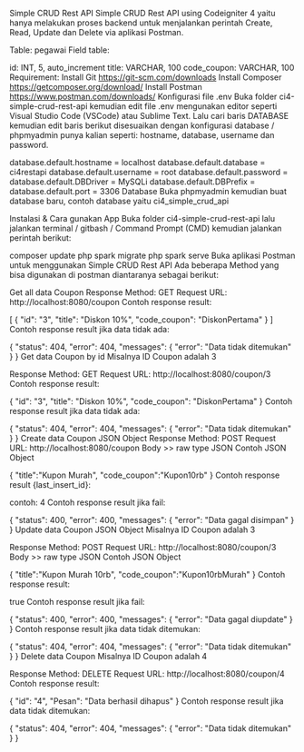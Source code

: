 Simple CRUD Rest API
Simple CRUD Rest API using Codeigniter 4 yaitu hanya melakukan proses backend untuk menjalankan perintah Create, Read, Update dan Delete via aplikasi Postman.

Table: pegawai
Field table:

id: INT, 5, auto_increment
title: VARCHAR, 100
code_coupon: VARCHAR, 100
Requirement:
Install Git https://git-scm.com/downloads
Install Composer https://getcomposer.org/download/
Install Postman https://www.postman.com/downloads/
Konfigurasi file .env
Buka folder ci4-simple-crud-rest-api kemudian edit file .env mengunakan editor seperti Visual Studio Code (VSCode) atau Sublime Text. Lalu cari baris DATABASE kemudian edit baris berikut disesuaikan dengan konfigurasi database / phpmyadmin punya kalian seperti: hostname, database, username dan password.

database.default.hostname = localhost
database.default.database = ci4restapi
database.default.username = root
database.default.password =
database.default.DBDriver = MySQLi
database.default.DBPrefix =
database.default.port = 3306
Database
Buka phpmyadmin kemudian buat database baru, contoh database yaitu ci4_simple_crud_api

Instalasi & Cara gunakan App
Buka folder ci4-simple-crud-rest-api lalu jalankan terminal / gitbash / Command Prompt (CMD) kemudian jalankan perintah berikut:

composer update
php spark migrate
php spark serve
Buka aplikasi Postman untuk menggunakan Simple CRUD Rest API
Ada beberapa Method yang bisa digunakan di postman diantaranya sebagai berikut:

Get all data Coupon
Response Method: GET
Request URL: http://localhost:8080/coupon
Contoh response result:

[
    {
        "id": "3",
        "title": "Diskon 10%",
        "code_coupon": "DiskonPertama"
    }
]
Contoh response result jika data tidak ada:

{
    "status": 404,
    "error": 404,
    "messages": {
        "error": "Data tidak ditemukan"
    }
}
Get data Coupon by id
Misalnya ID Coupon adalah 3

Response Method: GET
Request URL: http://localhost:8080/coupon/3
Contoh response result:

{
    "id": "3",
    "title": "Diskon 10%",
    "code_coupon": "DiskonPertama"
}
Contoh response result jika data tidak ada:

{
    "status": 404,
    "error": 404,
    "messages": {
        "error": "Data tidak ditemukan"
    }
}
Create data Coupon JSON Object
Response Method: POST
Request URL: http://localhost:8080/coupon
Body >> raw type JSON
Contoh JSON Object

{
    "title":"Kupon Murah",
    "code_coupon":"Kupon10rb"
}
Contoh response result {last_insert_id}:

contoh: 4
Contoh response result jika fail:

{
    "status": 400,
    "error": 400,
    "messages": {
        "error": "Data gagal disimpan"
    }
}
Update data Coupon JSON Object
Misalnya ID Coupon adalah 3

Response Method: POST
Request URL: http://localhost:8080/coupon/3
Body >> raw type JSON
Contoh JSON Object

{
    "title":"Kupon Murah 10rb",
    "code_coupon":"Kupon10rbMurah"
}
Contoh response result:

true 
Contoh response result jika fail:

{
    "status": 400,
    "error": 400,
    "messages": {
        "error": "Data gagal diupdate"
    }
}
Contoh response result jika data tidak ditemukan:

{
    "status": 404,
    "error": 404,
    "messages": {
        "error": "Data tidak ditemukan"
    }
}
Delete data Coupon
Misalnya ID Coupon adalah 4

Response Method: DELETE
Request URL: http://localhost:8080/coupon/4
Contoh response result:

{
    "id": "4",
    "Pesan": "Data berhasil dihapus"
}
Contoh response result jika data tidak ditemukan:

{
    "status": 404,
    "error": 404,
    "messages": {
        "error": "Data tidak ditemukan"
    }
}
